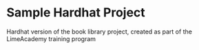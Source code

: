 # Sample Hardhat Project

Hardhat version of the book library project, created as part of the LimeAcademy training program

